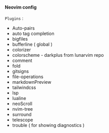 #### Neovim config

`Plugins` :
- Auto-pairs
- auto tag completion
- bigfiles
- bufferline ( global )
- colorizer
- colorscheme - darkplus from lunarvim repo
- comment 
- fold
- gitsigns
- file-operations
- markdownPreview
- tailwindcss
- lsp
- lualine 
- neoScroll
- nvim-tree
- surround
- telescope
- trouble ( for showing diagnostics )
